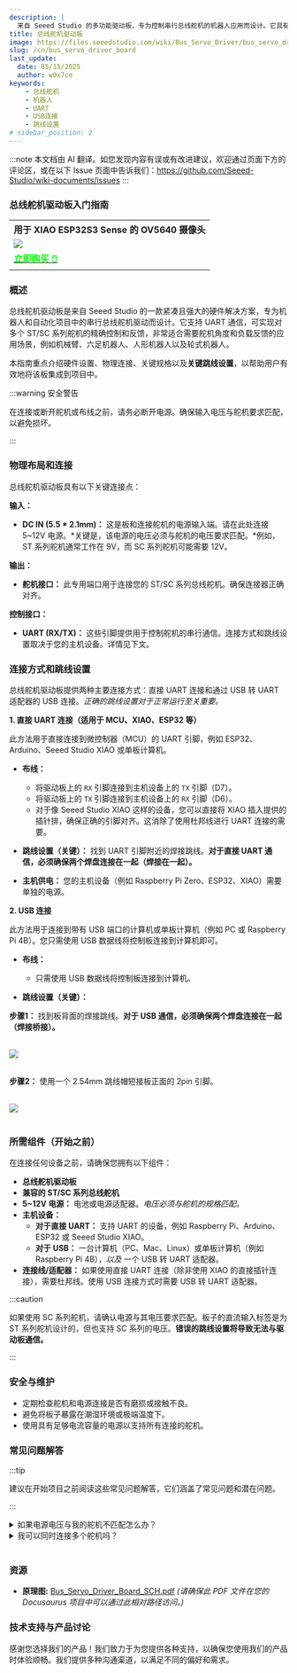 ```yaml
---
description: |
  来自 Seeed Studio 的多功能驱动板，专为控制串行总线舵机的机器人应用而设计。它具有一个关键的跳线设置，必须根据连接方式（USB 或直接 UART）进行调整。
title: 总线舵机驱动板
image: https://files.seeedstudio.com/wiki/Bus_Servo_Driver/bus_servo_driver_board_main.webp
slug: /cn/bus_servo_driver_board
last_update:
  date: 05/15/2025
  author: w0x7ce
keywords:
    - 总线舵机
    - 机器人
    - UART
    - USB连接
    - 跳线设置
# sidebar_position: 2
---
```

:::note
本文档由 AI 翻译。如您发现内容有误或有改进建议，欢迎通过页面下方的评论区，或在以下 Issue 页面中告诉我们：https://github.com/Seeed-Studio/wiki-documents/issues
:::

### 总线舵机驱动板入门指南

<div class="table-center">
  <table align="center">
    <tr>
        <th>用于 XIAO ESP32S3 Sense 的 OV5640 摄像头</th>
    </tr>
    <tr>
        <td><div style={{textAlign:'center'}}><img src="https://files.seeedstudio.com/wiki/bus_servo_driver_board/board.jpg" style={{width:250, height:'auto'}}/></div></td>
    </tr>
      <tr>
        <td><div class="get_one_now_container" style={{textAlign: 'center'}}>
          <a class="get_one_now_item" href="https://www.seeedstudio.com/Bus-Servo-Driver-Board-for-XIAO-p-6413.html">
              <strong><span><font color={'FFFFFF'} size={"4"}> 立即购买 🖱️</font></span></strong>
          </a>
      </div></td>
    </tr>
  </table>
</div>


### 概述

总线舵机驱动板是来自 Seeed Studio 的一款紧凑且强大的硬件解决方案，专为机器人和自动化项目中的串行总线舵机驱动而设计。它支持 UART 通信，可实现对多个 ST/SC 系列舵机的精确控制和反馈，非常适合需要舵机角度和负载反馈的应用场景，例如机械臂、六足机器人、人形机器人以及轮式机器人。

本指南重点介绍硬件设置、物理连接、关键规格以及**关键跳线设置**，以帮助用户有效地将该板集成到项目中。

:::warning 安全警告

在连接或断开舵机或布线之前，请务必断开电源。确保输入电压与舵机要求匹配，以避免损坏。

:::

### 物理布局和连接

总线舵机驱动板具有以下关键连接点：

**输入：**

* **DC IN (5.5 * 2.1mm)：** 这是板和连接舵机的电源输入端。请在此处连接 5~12V 电源。*关键是，该电源的电压必须与舵机的电压要求匹配。*例如，ST 系列舵机通常工作在 9V，而 SC 系列舵机可能需要 12V。

**输出：**

* **舵机接口：** 此专用端口用于连接您的 ST/SC 系列总线舵机。确保连接器正确对齐。

**控制接口：**

* **UART (RX/TX)：** 这些引脚提供用于控制舵机的串行通信。连接方式和跳线设置取决于您的主机设备。详情见下文。

### 连接方式和跳线设置

总线舵机驱动板提供两种主要连接方式：直接 UART 连接和通过 USB 转 UART 适配器的 USB 连接。*正确的跳线设置对于正常运行至关重要。*

**1. 直接 UART 连接（适用于 MCU、XIAO、ESP32 等）**

此方法用于直接连接到微控制器（MCU）的 UART 引脚，例如 ESP32、Arduino、Seeed Studio XIAO 或单板计算机。

* **布线：**
    * 将驱动板上的 `RX` 引脚连接到主机设备上的 `TX` 引脚（D7）。
    * 将驱动板上的 `TX` 引脚连接到主机设备上的 `RX` 引脚（D6）。
    * 对于像 Seeed Studio XIAO 这样的设备，您可以直接将 XIAO 插入提供的插针排，确保正确的引脚对齐。这消除了使用杜邦线进行 UART 连接的需要。

* **跳线设置（关键）：** 找到 UART 引脚附近的焊接跳线。**对于直接 UART 通信，必须确保两个焊盘连接在一起（焊接在一起）。**

* **主机供电：** 您的主机设备（例如 Raspberry Pi Zero、ESP32、XIAO）需要单独的电源。

**2. USB 连接**

此方法用于连接到带有 USB 端口的计算机或单板计算机（例如 PC 或 Raspberry Pi 4B）。您只需使用 USB 数据线将控制板连接到计算机即可。

* **布线：**
    * 只需使用 USB 数据线将控制板连接到计算机。

* **跳线设置（关键）：**

**步骤1：** 找到板背面的焊接跳线。**对于 USB 通信，必须确保两个焊盘连接在一起（焊接桥接）。**

<br />
<div style={{ textAlign: 'center' }}>  
    <img   
        src="https://files.seeedstudio.com/wiki/bus_servo_driver_board/change-1.png"   
        style={{   
            width: '400px',   
            height: '400px',   
            borderRadius: '15px',   
            filter: 'drop-shadow(0 4px 15px rgba(0, 0, 0, 0.3))'   
        }}   
    />  
</div>  
<br />

**步骤2：** 使用一个 2.54mm 跳线帽短接板正面的 2pin 引脚。

<br />
<div style={{ textAlign: 'center' }}>  
    <img   
        src="https://files.seeedstudio.com/wiki/bus_servo_driver_board/change-2.png"   
        style={{   
            width: '400px',   
            height: '400px',   
            borderRadius: '15px',   
            filter: 'drop-shadow(0 4px 15px rgba(0, 0, 0, 0.3))'   
        }}   
    />  
</div>  
<br />

### 所需组件（开始之前）

在连接任何设备之前，请确保您拥有以下组件：

* **总线舵机驱动板**
* **兼容的 ST/SC 系列总线舵机**
* **5~12V 电源：** 电池或电源适配器。*电压必须与舵机的规格匹配。*
* **主机设备：**
    * **对于直接 UART：** 支持 UART 的设备，例如 Raspberry Pi、Arduino、ESP32 或 Seeed Studio XIAO。
    * **对于 USB：** 一台计算机（PC、Mac、Linux）或单板计算机（例如 Raspberry Pi 4B），*以及* 一个 USB 转 UART 适配器。
* **连接线/适配器：** 如果使用直接 UART 连接（除非使用 XIAO 的直接插针连接），需要杜邦线。使用 USB 连接方式时需要 USB 转 UART 适配器。

:::caution

如果使用 SC 系列舵机，请确认电源与其电压要求匹配。板子的直流输入标签是为 ST 系列舵机设计的，但也支持 SC 系列的电压。**错误的跳线设置将导致无法与驱动板通信。**

:::

### 安全与维护

- 定期检查舵机和电源连接是否有磨损或接触不良。
- 避免将板子暴露在潮湿环境或极端温度下。
- 使用具有足够电流容量的电源以支持所有连接的舵机。

### 常见问题解答

:::tip

建议在开始项目之前阅读这些常见问题解答，它们涵盖了常见问题和潜在问题。

:::

<details> <summary>如果电源电压与我的舵机不匹配怎么办？</summary>

板子和舵机可能会发生故障或损坏。始终确保输入电压与舵机的要求相匹配。
</details> <details> <summary>我可以同时连接多个舵机吗？</summary>

可以支持多个舵机，但请确保您的电源能够处理所有舵机的总电流需求。

</details> <br/>

### 资源

* **原理图:** [Bus_Servo_Driver_Board_SCH.pdf](https://files.seeedstudio.com/wiki/bus_servo_driver_board/202004237_Servo_Driver_Board_for_Seeed_Studio_XIAO_SCH_PDF_250225.pdf) *(请确保此 PDF 文件在您的 Docusaurus 项目中可以通过此相对路径访问。)*
<!-- * **3D 模型:** [Bus_Servo_Driver_Board_STEP.stp](Bus_Servo_Driver_Board_STEP.stp) *(请确保此 STEP 文件在您的 Docusaurus 项目中可以通过此相对路径访问。)* -->

### 技术支持与产品讨论

感谢您选择我们的产品！我们致力于为您提供各种支持，以确保您使用我们的产品时体验顺畅。我们提供多种沟通渠道，以满足不同的偏好和需求。

<div class="button_tech_support_container">

<a href="https://forum.seeedstudio.com/" class="button_forum"></a>

<a href="https://www.seeedstudio.com/contacts" class="button_email"></a>

</div>

<div class="button_tech_support_container">

<a href="https://discord.gg/kpY74apCWj" class="button_discord"></a>

<a href="https://github.com/Seeed-Studio/wiki-documents/discussions/69" class="button_discussion"></a>

</div>